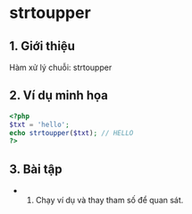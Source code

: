 # strtoupper

## 1. Giới thiệu
Hàm xử lý chuỗi: strtoupper

## 2. Ví dụ minh họa

```php
<?php
$txt = 'hello';
echo strtoupper($txt); // HELLO
?>
```

## 3. Bài tập
- 1. Chạy ví dụ và thay tham số để quan sát.

